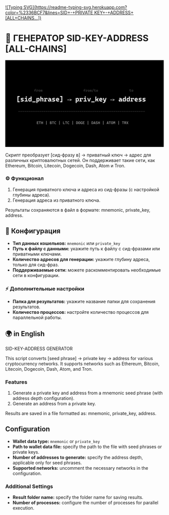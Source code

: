 [![Typing SVG](https://readme-typing-svg.herokuapp.com?color=%2336BCF7&lines=SID+-+PRIVATE KEY+-+ADDRESS+[ALL+CHAINS...])](https://git.io/typing-svg)

# 🔋 ГЕНЕРАТОР SID-KEY-ADDRESS [ALL-CHAINS]

![Logo](picture.jpg)

Скрипт преобразует [сид-фразу в] -> приватный ключ -> адрес для различных криптовалютных сетей. Он поддерживает такие сети, как Ethereum, Bitcoin, Litecoin, Dogecoin, Dash, Atom и Tron. 

### ⚙️ Функционал

1. Генерация приватного ключа и адреса из сид-фразы (с настройкой глубины адреса).
2. Генерация адреса из приватного ключа.

Результаты сохраняются в файл в формате: mnemonic, private_key, address.

## 🔧 Конфигурация

- **Тип данных кошельков:** `mnemonic` или `private_key`
- **Путь к файлу с данными:** укажите путь к файлу с сид-фразами или приватными ключами.
- **Количество адресов для генерации:** укажите глубину адреса, только для сид-фраз.
- **Поддерживаемые сети:** можете раскомментировать необходимые сети в конфигурации.

### ⚡ Дополнительные настройки

- **Папка для результатов:** укажите название папки для сохранения результатов.
- **Количество процессов:** настройте количество процессов для параллельной работы.

## 🌍 in English

SID-KEY-ADDRESS GENERATOR

This script converts [seed phrase] -> private key -> address for various cryptocurrency networks. It supports networks such as Ethereum, Bitcoin, Litecoin, Dogecoin, Dash, Atom, and Tron.

### Features

1. Generate a private key and address from a mnemonic seed phrase (with address depth configuration).
2. Generate an address from a private key.

Results are saved in a file formatted as: mnemonic, private_key, address.

## Configuration

- **Wallet data type:** `mnemonic` or `private_key`
- **Path to wallet data file:** specify the path to the file with seed phrases or private keys.
- **Number of addresses to generate:** specify the address depth, applicable only for seed phrases.
- **Supported networks:** uncomment the necessary networks in the configuration.

### Additional Settings

- **Result folder name:** specify the folder name for saving results.
- **Number of processes:** configure the number of processes for parallel execution.

